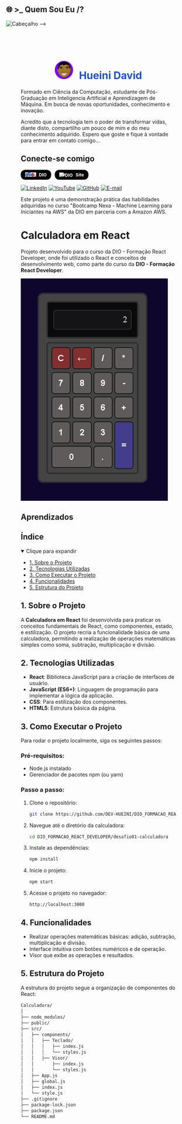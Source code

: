 
## 🌐 >_ Quem Sou Eu /?

<img src="https://github.com/Hueini/images/blob/main/23485382_42.jpg?raw=true" alt="Cabeçalho" style="height: 50px; width: 100%;"/> -->

<div style="background-image: url('https://github.com/Hueini/images/blob/main/23485382_42.jpg?raw=true'); background-repeat: no-repeat; background-attachment: fixed; padding:  40px; overflow: hidden;">

<h1 align="center" style="color: #1e52cc; align-items: center;">
  <img src="https://github.com/Hueini/images/blob/main/HD.PNG?raw=true" alt="Imagem Circular" style="width: 50px; height: 50px; border-radius: 50%; margin-right: 10px;">
  Hueini David
</h1>



Formado em Ciência da Computação, estudante de Pós-Graduação em Inteligencia Artificial e Aprendizagem de Máquina. Em busca de novas oportunidades, conhecimento e inovação.

Acredito que a tecnologia tem o poder de transformar vidas, diante disto, compartilho um pouco de mim e do meu conhecimento adquirido. Espero que goste e fique à vontade para entrar em contato comigo...


## Conecte-se comigo

<div style="display: inline-flex; gap: 10px; align-items: center;">
 <a href="https://www.dio.me/users/hueini_david" target="_blank" style="text-decoration: none;">
    <span style="display: inline-flex; align-items: center; background-color: #000; color: white; padding: 6px 12px; border-radius: 12px; font-size: 12px; font-weight: bold;">
      <img src="https://raw.githubusercontent.com/Hueini/images/261e2442dcb9c43f7add7817c505e52e60703b28/dio.svg" alt="DIO" style="height: 12px; margin-right: 8px; ">
      DIO
    </span>
  </a>
  
   <a href="https://hueini.com.br" target="_blank" style="text-decoration: none;">
    <span style="display: inline-flex; align-items: center; background-color: #000; color: white; padding: 6px 12px; border-radius: 12px; font-size: 12px; font-weight: bold;">
      <img src="https://avatars.githubusercontent.com/u/162515101?v=4&size=64" alt="DIO" style="height: 12px; margin-right: 8px; ">
      Site
    </span>
  </a>
  
</div>

<br>

[![LinkedIn](https://img.shields.io/badge/LinkedIn-000?style=for-the-badge&logo=linkedin&logoColor=0E76A8)](https://www.linkedin.com/in/hueini-david-917b7230b)
[![YouTube](https://img.shields.io/badge/YouTube-000?style=for-the-badge&logo=youtube&logoColor=FF0000)](https://www.youtube.com/@DEV-HUEINI)
[![GitHub](https://img.shields.io/badge/GitHbt-000?style=for-the-badge&logo=github&logoColor=white)](https://github.com/DEV-HUEINI)
[![E-mail](https://img.shields.io/badge/-hueini.david@gmail.com-000?style=for-the-badge&logo=gmail&logoColor=EA4335)](mailto:hueini.david@gmail.com)




Este projeto é uma demonstração prática das habilidades adquiridas no curso "Bootcamp Nexa - Machine Learning para Iniciantes na AWS" da DIO em parceria com a Amazon AWS.

# Calculadora em React

Projeto desenvolvido para o curso da DIO - Formação React Developer, onde foi utilizado o React e conceitos de desenvolvimento web, como parte do curso da **DIO - Formação React Developer**. 

![Imagem da Calculadora](https://github.com/DEV-HUEINI/DIO_FORMACAO_REACT_DEVELOPER/blob/main/desafio01-calculadora/public/assets/Calculadora.png?raw=true)



## Aprendizados



## Índice
<details open>
  <summary>Clique para expandir</summary>
  <ul>
    <li><a href="#sobre-o-projeto">1. Sobre o Projeto</a></li>
    <li><a href="#tecnologias-utilizadas">2. Tecnologias Utilizadas</a></li>
    <li><a href="#como-executar-o-projeto">3. Como Executar o Projeto</a></li>
    <li><a href="#funcionalidades">4. Funcionalidades</a></li>
    <li><a href="#estrutura-do-projeto">5. Estrutura do Projeto</a></li>
  </ul>
</details>

## 1. Sobre o Projeto

A **Calculadora em React** foi desenvolvida para praticar os conceitos fundamentais de React, como componentes, estado, e estilização. O projeto recria a funcionalidade básica de uma calculadora, permitindo a realização de operações matemáticas simples como soma, subtração, multiplicação e divisão.

## 2. Tecnologias Utilizadas

- **React**: Biblioteca JavaScript para a criação de interfaces de usuário.
- **JavaScript (ES6+)**: Linguagem de programação para implementar a lógica da aplicação.
- **CSS**: Para estilização dos componentes.
- **HTML5**: Estrutura básica da página.
  
## 3. Como Executar o Projeto

Para rodar o projeto localmente, siga os seguintes passos:

### Pré-requisitos:
- Node.js instalado
- Gerenciador de pacotes npm (ou yarn)

### Passo a passo:

1. Clone o repositório:
    ```bash
    git clone https://github.com/DEV-HUEINI/DIO_FORMACAO_REACT_DEVELOPER.git
    ```

2. Navegue até o diretório da calculadora:
    ```bash
    cd DIO_FORMACAO_REACT_DEVELOPER/desafio01-calculadora
    ```

3. Instale as dependências:
    ```bash
    npm install
    ```

4. Inicie o projeto:
    ```bash
    npm start
    ```

5. Acesse o projeto no navegador:
    ```
    http://localhost:3000
    ```

## 4. Funcionalidades

- Realizar operações matemáticas básicas: adição, subtração, multiplicação e divisão.
- Interface intuitiva com botões numéricos e de operação.
- Visor que exibe as operações e resultados.

## 5. Estrutura do Projeto

A estrutura do projeto segue a organização de componentes do React:




```
Calculadora/
│
├── node_modules/
├── public/
├── src/
│   ├── components/
│   │   ├── Teclado/
│   │   │   ├── index.js
│   │   │   └── styles.js
│   │   ├── Visor/
│   │       ├── index.js
│   │       └── styles.js
│   ├── App.js
│   ├── global.js
│   ├── index.js
│   └── style.js
├── .gitignore
├── package-lock.json
├── package.json
└── README.md
```
